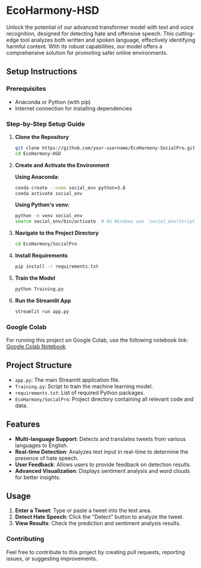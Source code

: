 # EcoHarmony-HSD
Unlock the potential of our advanced transformer model with text and voice recognition, designed for detecting hate and offensive speech. This cutting-edge tool analyzes both written and spoken language, effectively identifying harmful content. With its robust capabilities, our model offers a comprehensive solution for promoting safer online environments.

## Setup Instructions

### Prerequisites

- Anaconda or Python (with pip)
- Internet connection for installing dependencies

### Step-by-Step Setup Guide

1. **Clone the Repository**

    ```sh
    git clone https://github.com/your-username/EcoHarmony-SocialPro.git
    cd EcoHarmony-HSD
    ```

2. **Create and Activate the Environment**

    **Using Anaconda:**

    ```sh
    conda create --name social_env python=3.8
    conda activate social_env
    ```

    **Using Python's venv:**

    ```sh
    python -m venv social_env
    source social_env/bin/activate  # On Windows use `social_env\Scripts\activate`
    ```

3. **Navigate to the Project Directory**

    ```sh
    cd EcoHarmony/SocialPro
    ```

4. **Install Requirements**

    ```sh
    pip install -r requirements.txt
    ```

5. **Train the Model**

    ```sh
    python Training.py
    ```

6. **Run the Streamlit App**

    ```sh
    streamlit run app.py
    ```

### Google Colab

For running this project on Google Colab, use the following notebook link:
[Google Colab Notebook](https://colab.research.google.com/drive/1LETo9YZujiTj1pxZvvIg_rGaFZgm-0b_?usp=sharing)

## Project Structure

- `app.py`: The main Streamlit application file.
- `Training.py`: Script to train the machine learning model.
- `requirements.txt`: List of required Python packages.
- `EcoHarmony/SocialPro`: Project directory containing all relevant code and data.

## Features

- **Multi-language Support**: Detects and translates tweets from various languages to English.
- **Real-time Detection**: Analyzes text input in real-time to determine the presence of hate speech.
- **User Feedback**: Allows users to provide feedback on detection results.
- **Advanced Visualization**: Displays sentiment analysis and word clouds for better insights.

## Usage

1. **Enter a Tweet**: Type or paste a tweet into the text area.
2. **Detect Hate Speech**: Click the "Detect" button to analyze the tweet.
3. **View Results**: Check the prediction and sentiment analysis results.

### Contributing

Feel free to contribute to this project by creating pull requests, reporting issues, or suggesting improvements.



